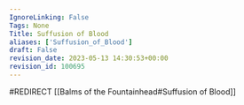 ```yaml
---
IgnoreLinking: False
Tags: None
Title: Suffusion of Blood
aliases: ['Suffusion_of_Blood']
draft: False
revision_date: 2023-05-13 14:30:53+00:00
revision_id: 100695
---
```


#REDIRECT [[Balms of the Fountainhead#Suffusion of Blood]]